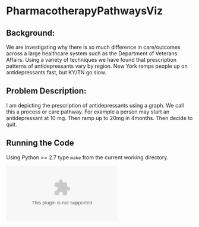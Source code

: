 # PharmacotherapyPathwaysViz


## Background: 
We are investigating why there is so much difference in care/outcomes across a large healthcare system such as the Department of Veterans Affairs. Using a variety of techniques we have found that prescription patterns of antidepressants vary by region. New York ramps people up on antidepressants fast, but KY/TN go slow. 

## Problem Description: 
I am depicting the prescription of antidepressants using a graph. We call this a process or care pathway. For example a person may start an antidepressant at 10 mg. Then ramp up to 20mg in 4months. Then decide to quit. 

## Running the Code
Using Python >= 2.7 type `make` from the current working directory.

![Sample Visualization](https://raw.githubusercontent.com/rusheniii/PharmacotherapyPathwaysViz/master/sample_graph.eps)
